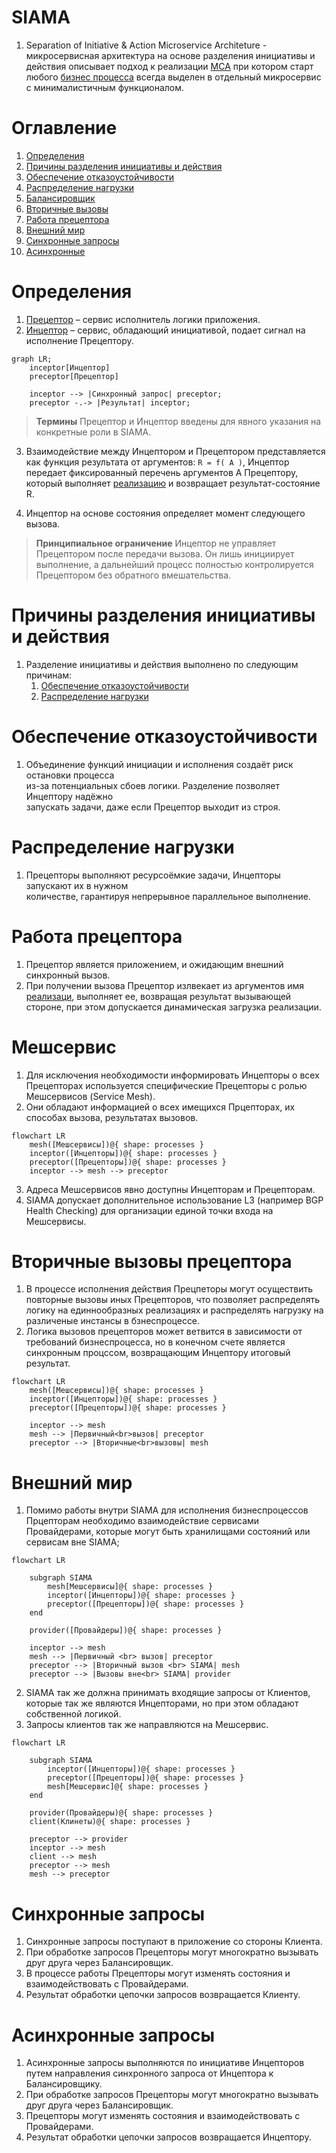 # SIAMA 

1. Separation of Initiative & Action Microservice Architeture - микросервисная 
архитектура на основе разделения инициативы и действия описывает подход к 
реализации [МСА](./glossary/МСА.md) при котором старт любого [бизнес 
процесса](./glossary/Бизнеспроцесс.md) всегда выделен в отдельный микросервис с 
минималистичным функционалом.

# Оглавление

1. [Определения](#Определения)
0. [Причины разделения инициативы и действия](#Причины-разделения-инициативы-и-действия)
0. [Обеспечение отказоустойчивости](#Обеспечение-отказоустойчивости)
0. [Распределение нагрузки](#Распределение-нагрузки)
0. [Балансировщик](#Балансировщик)
0. [Вторичные вызовы](#Вторичные-вызовы)
0. [Работа прецептора](#Работа-прецептора)
0. [Внешний мир](#Внешний-мир)
0. [Синхронные запросы](#Синхронные-запросы)
0. [Асинхронные](#Асинхронные-запросы)

# Определения

1. [Прецептор](./glossary/Прецептор.md) – сервис исполнитель логики приложения.
0. [Инцептор](./glossary/Инцептор.md) – сервис, обладающий инициативой, подает 
сигнал на исполнение Прецептору.

```mermaid
graph LR;
    inceptor[Инцептор]
    preceptor[Прецептор]

    inceptor --> |Синхронный запрос| preceptor;
    preceptor -.-> |Результат| inceptor;
```

> **Термины** 
> Прецептор и Инцептор введены для явного указания на конкретные 
> роли в SIAMA.


3. Взаимодействие между Инцептором и Прецептором представляется как функция 
результата от аргументов: ```R = f( A )```, Инцептор передает фиксированный 
перечень аргументов A Прецептору, который выполняет 
[реализацию](./glossary/Rig.md) и возвращает результат-состояние R.

4. Инцептор на основе состояния определяет момент следующего вызова.

> **Принципиальное ограничение**
> Инцептор не управляет Прецептором после передачи вызова.
> Он лишь инициирует выполнение, а дальнейший процесс полностью
> контролируется Прецептором без обратного вмешательства.



# Причины разделения инициативы и действия

1. Разделение инициативы и действия выполнено по следующим причинам:
    1. [Обеспечение отказоустойчивости](#обеспечение-отказоустойчивости)
    2. [Распределение нагрузки](#распределение-нагрузки)



# Обеспечение отказоустойчивости

1. Объединение функций инициации и исполнения создаёт риск остановки процесса  
   из-за потенциальных сбоев логики. Разделение позволяет Инцептору надёжно  
   запускать задачи, даже если Прецептор выходит из строя.



# Распределение нагрузки 

1. Прецепторы выполняют ресурсоёмкие задачи, Инцепторы запускают их в нужном  
   количестве, гарантируя непрерывное параллельное выполнение.



# Работа прецептора

1. Прецептор является приложением, и ожидающим внешний синхронный вызов.
0. При получении вызова Прецептор излвекает из аргументов имя 
[реализаци](./glossary/Rig.md), выполняет ее, возвращая результат вызывающей 
стороне, при этом допускается динамическая загрузка реализации.



# Мешсервис

1. Для исключения необходимости информировать Инцепторы о всех Прецепторах 
используется специфические Прецепторы с ролью Мешсервисов (Service Mesh).
2. Они обладают информацией о всех имещихся Прцепторах, их способах 
вызова, результатах вызовов.
```mermaid
flowchart LR
    mesh([Мешсервисы])@{ shape: processes }
    inceptor([Инцепторы])@{ shape: processes }
    preceptor([Прецепторы])@{ shape: processes }
    inceptor --> mesh --> preceptor
```
3. Адреса Мешсервисов явно доступны Инцепторам и Прецепторам. 
4. SIAMA допускает дополнительное использование L3 (например BGP Health 
Checking) для организации единой точки входа на Мешсервисы.



# Вторичные вызовы прецептора

1. В процессе исполнения действия Прецпеторы могут осуществить повторные вызовы 
иных Прецепторов, что позволяет распределять логику на единнообразных 
реализациях и распределять нагрузку на различеные инстансы в бзнеспроцессе.
2. Логика вызовов прецепторов может ветвится в зависимости от требований
бизнеспроцесса, но в конечном счете является синхронным процссом, возвращающим
Инцептору итоговый результат.

```mermaid
flowchart LR
    mesh([Мешсервисы])@{ shape: processes }
    inceptor([Инцепторы])@{ shape: processes }
    preceptor([Прецепторы])@{ shape: processes }

    inceptor --> mesh
    mesh --> |Первичный<br>вызов| preceptor
    preceptor --> |Вторичные<br>вызовы| mesh 
```


# Внешний мир


1. Помимо работы внутри SIAMA для исполнения бизнеспроцессов Прцепторам 
необходимо взаимодействие сервисами Провайдерами, которые могут быть хранилищами 
состояний или сервисам вне SIAMA;

```mermaid
flowchart LR

    subgraph SIAMA
        mesh[Мешсервисы]@{ shape: processes }
        inceptor([Инцепторы])@{ shape: processes }
        preceptor([Прецепторы])@{ shape: processes }
    end

    provider([Провайдеры])@{ shape: processes }

    inceptor --> mesh
    mesh --> |Первичный <br> вызов| preceptor
    preceptor --> |Вторичный вызов <br> SIAMA| mesh
    preceptor --> |Вызовы вне<br> SIAMA| provider
```

2. SIAMA так же должна принимать входящие запросы от Клиентов, которые так 
же являются Инцепторами, но при этом обладают собственной логикой.
3. Запросы клиентов так же направляются на Мешсервис.

```mermaid
flowchart LR
    
    subgraph SIAMA
        inceptor([Инцепторы])@{ shape: processes }
        preceptor([Прецепторы])@{ shape: processes }
        mesh[Мешсервис]@{ shape: processes }
    end

    provider(Провайдеры)@{ shape: processes }
    client(Клинеты)@{ shape: processes }

    preceptor --> provider
    inceptor --> mesh
    client --> mesh
    preceptor --> mesh
    mesh --> preceptor
```



# Синхронные запросы

1. Синхронные запросы поступают в приложение со стороны Клиента.
0. При обработке запросов Прецепторы могут многократно вызывать друг друга через Балансировщик.
0. В процессе работы Прецепторы могут изменять состояния и взаимодействовать с Провайдерами.
0. Результат обработки цепочки запросов возвращается Клиенту.



# Асинхронные запросы

1. Асинхронные запросы выполняются по инициативе Инцепторов путем направления 
синхронного запроса от Инцептора к Балансировщику.
0. При обработке запросов Прецепторы могут многократно вызывать друг друга 
через Балансировщик.
0. Прецепторы могут изменять состояния и взаимодействовать с Провайдерами.
0. Результат обработки цепочки запросов возвращается Инцептору.


